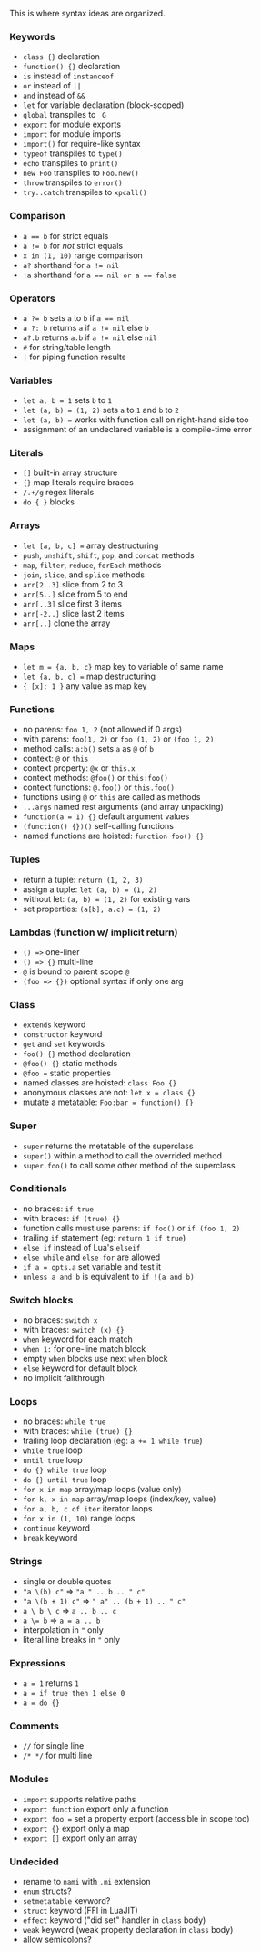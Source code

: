 This is where syntax ideas are organized.

### Keywords
- `class {}` declaration
- `function() {}` declaration
- `is` instead of `instanceof`
- `or` instead of `||`
- `and` instead of `&&`
- `let` for variable declaration (block-scoped)
- `global` transpiles to `_G`
- `export` for module exports
- `import` for module imports
- `import()` for require-like syntax
- `typeof` transpiles to `type()`
- `echo` transpiles to `print()`
- `new Foo` transpiles to `Foo.new()`
- `throw` transpiles to `error()`
- `try..catch` transpiles to `xpcall()`

### Comparison
- `a == b` for strict equals
- `a != b` for *not* strict equals
- `x in (1, 10)` range comparison
- `a?` shorthand for `a != nil`
- `!a` shorthand for `a == nil or a == false`

### Operators
- `a ?= b` sets `a` to `b` if `a == nil`
- `a ?: b` returns `a` if `a != nil` else `b`
- `a?.b` returns `a.b` if `a != nil` else `nil`
- `#` for string/table length
- `|` for piping function results

### Variables
- `let a, b = 1` sets `b` to `1`
- `let (a, b) = (1, 2)` sets `a` to `1` and `b` to `2`
- `let (a, b) =` works with function call on right-hand side too
- assignment of an undeclared variable is a compile-time error

### Literals
- `[]` built-in array structure
- `{}` map literals require braces
- `/.+/g` regex literals
- `do { }` blocks

### Arrays
- `let [a, b, c] =` array destructuring
- `push`, `unshift`, `shift`, `pop`, and `concat` methods
- `map`, `filter`, `reduce`, `forEach` methods
- `join`, `slice`, and `splice` methods
- `arr[2..3]` slice from 2 to 3
- `arr[5..]` slice from 5 to end
- `arr[..3]` slice first 3 items
- `arr[-2..]` slice last 2 items
- `arr[..]` clone the array

### Maps
- `let m = {a, b, c}` map key to variable of same name
- `let {a, b, c} =` map destructuring
- `{ [x]: 1 }` any value as map key

### Functions
- no parens: `foo 1, 2` (not allowed if 0 args)
- with parens: `foo(1, 2)` or `foo (1, 2)` or `(foo 1, 2)`
- method calls: `a:b()` sets `a` as `@` of `b`
- context: `@` or `this`
- context property: `@x` or `this.x`
- context methods: `@foo()` or `this:foo()`
- context functions: `@.foo()` or `this.foo()`
- functions using `@` or `this` are called as methods
- `...args` named rest arguments (and array unpacking)
- `function(a = 1) {}` default argument values
- `(function() {})()` self-calling functions
- named functions are hoisted: `function foo() {}`

### Tuples
- return a tuple: `return (1, 2, 3)`
- assign a tuple: `let (a, b) = (1, 2)`
- without let: `(a, b) = (1, 2)` for existing vars
- set properties: `(a[b], a.c) = (1, 2)`

### Lambdas (function w/ implicit return)
- `() =>` one-liner
- `() => {}` multi-line
- `@` is bound to parent scope `@`
- `(foo => {})` optional syntax if only one arg

### Class
- `extends` keyword
- `constructor` keyword
- `get` and `set` keywords
- `foo() {}` method declaration
- `@foo() {}` static methods
- `@foo =` static properties
- named classes are hoisted: `class Foo {}`
- anonymous classes are not: `let x = class {}`
- mutate a metatable: `Foo:bar = function() {}`

### Super
- `super` returns the metatable of the superclass
- `super()` within a method to call the overrided method
- `super.foo()` to call some other method of the superclass

### Conditionals
- no braces: `if true`
- with braces: `if (true) {}`
- function calls must use parens: `if foo()` or `if (foo 1, 2)`
- trailing `if` statement (eg: `return 1 if true`)
- `else if` instead of Lua's `elseif`
- `else while` and `else for` are allowed
- `if a = opts.a` set variable and test it
- `unless a and b` is equivalent to `if !(a and b)`

### Switch blocks
- no braces: `switch x`
- with braces: `switch (x) {}`
- `when` keyword for each match
- `when 1:` for one-line match block
- empty `when` blocks use next `when` block
- `else` keyword for default block
- no implicit fallthrough

### Loops
- no braces: `while true`
- with braces: `while (true) {}`
- trailing loop declaration (eg: `a += 1 while true`)
- `while true` loop
- `until true` loop
- `do {} while true` loop
- `do {} until true` loop
- `for x in map` array/map loops (value only)
- `for k, x in map` array/map loops (index/key, value)
- `for a, b, c of iter` iterator loops
- `for x in (1, 10)` range loops
- `continue` keyword
- `break` keyword

### Strings
- single or double quotes
- `"a \(b) c"` => `"a " .. b .. " c"`
- `"a \(b + 1) c"` => `" a" .. (b + 1) .. " c"`
- `a \ b \ c` => `a .. b .. c`
- `a \= b` => `a = a .. b`
- interpolation in `"` only
- literal line breaks in `"` only

### Expressions
- `a = 1` returns `1`
- `a = if true then 1 else 0`
- `a = do {}`

### Comments
- `//` for single line
- `/* */` for multi line

### Modules
- `import` supports relative paths
- `export function` export only a function
- `export foo =` set a property export (accessible in scope too)
- `export {}` export only a map
- `export []` export only an array

### Undecided
- rename to `nami` with `.mi` extension
- `enum` structs?
- `setmetatable` keyword?
- `struct` keyword (FFI in LuaJIT)
- `effect` keyword ("did set" handler in `class` body)
- `weak` keyword (weak property declaration in `class` body)
- allow semicolons?

